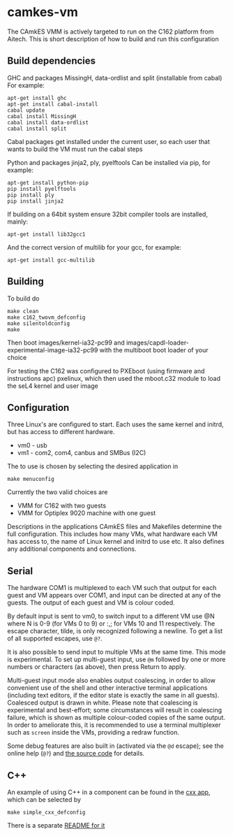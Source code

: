 camkes-vm
=========

The CAmkES VMM is actively targeted to run on the C162 platform from Aitech.
This is short description of how to build and run this configuration

Build dependencies
------------------

GHC and packages MissingH, data-ordlist and split (installable from cabal)
For example:

    apt-get install ghc
    apt-get install cabal-install
    cabal update
    cabal install MissingH
    cabal install data-ordlist
    cabal install split

Cabal packages get installed under the current user, so each user that wants to
build the VM must run the cabal steps

Python and packages jinja2, ply, pyelftools
Can be installed via pip, for example:

    apt-get install python-pip
    pip install pyelftools
    pip install ply
    pip install jinja2

If building on a 64bit system ensure 32bit compiler tools are installed, mainly:

    apt-get install lib32gcc1

And the correct version of multilib for your gcc, for example:

    apt-get install gcc-multilib

Building
--------

To build do

    make clean
    make c162_twovm_defconfig
    make silentoldconfig
    make

Then boot images/kernel-ia32-pc99 and images/capdl-loader-experimental-image-ia32-pc99
with the multiboot boot loader of your choice

For testing the C162 was configured to PXEboot (using firmware and instructions apc)
pxelinux, which then used the mboot.c32 module to load the seL4 kernel and user image

Configuration
-------------

Three Linux's are configured to start. Each uses the same kernel and initrd, but
has access to different hardware.

* vm0 - usb
* vm1 - com2, com4, canbus and SMBus (I2C)

The to use is chosen by selecting the desired application in

    make menuconfig

Currently the two valid choices are

* VMM for C162 with two guests
* VMM for Optiplex 9020 machine with one guest

Descriptions in the applications CAmkES files and Makefiles determine the full
configuration. This includes how many VMs, what hardware each VM has access to,
the name of Linux kernel and initrd to use etc. It also defines any additional
components and connections.

Serial
------

The hardware COM1 is multiplexed to each VM such that output for each guest
and VM appears over COM1, and input can be directed at any of the guests. The
output of each guest and VM is colour coded.

By default input is sent to vm0, to switch input to a different VM use
@N where N is 0-9 (for VMs 0 to 9) or :,; for VMs 10 and 11
respectively. The escape character, tilde, is only recognized
following a newline. To get a list of all supported escapes, use `@?`.

It is also possible to send input to multiple VMs at the same time.
This mode is experimental. To set up multi-guest input, use `@m`
followed by one or more numbers or characters (as above), then press
Return to apply.

Multi-guest input mode also enables output coalescing, in order to
allow convenient use of the shell and other interactive terminal
applications (including text editors, if the editor state is exactly
the same in all guests). Coalesced output is drawn in white. Please
note that coalescing is experimental and best-effort; some
circumstances will result in coalescing failure, which is shown as
multiple colour-coded copies of the same output. In order to
ameliorate this, it is recommended to use a terminal multiplexer such
as `screen` inside the VMs, providing a redraw function.

Some debug features are also built in (activated via the `@d` escape);
see the online help (`@?`) and [the source code](/components/SerialServer/src/serial.c)
for details.

C++
---

An example of using C++ in a component can be found in the [cxx app](/apps/cxx/),
which can be selected by

    make simple_cxx_defconfig

There is a separate [README for it](/apps/cxx/README)

